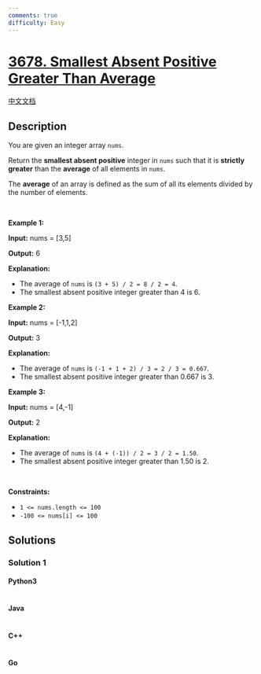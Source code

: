 ```yaml
---
comments: true
difficulty: Easy
---
```


<!-- problem:start -->

# [3678. Smallest Absent Positive Greater Than Average](https://leetcode.com/problems/smallest-absent-positive-greater-than-average)

[中文文档](/solution/3600-3699/3678.Smallest%20Absent%20Positive%20Greater%20Than%20Average/README.md)

## Description

<!-- description:start -->

<p>You are given an integer array <code>nums</code>.</p>

<p>Return the <strong>smallest absent positive</strong> integer in <code>nums</code> such that it is <strong>strictly greater</strong> than the <strong>average</strong> of all elements in <code>nums</code>.</p>
The <strong>average</strong> of an array is defined as the sum of all its elements divided by the number of elements.
<p>&nbsp;</p>
<p><strong class="example">Example 1:</strong></p>

<div class="example-block">
<p><strong>Input:</strong> <span class="example-io">nums = [3,5]</span></p>

<p><strong>Output:</strong> <span class="example-io">6</span></p>

<p><strong>Explanation:</strong></p>

<ul>
	<li>The average of <code>nums</code> is <code>(3 + 5) / 2 = 8 / 2 = 4</code>.</li>
	<li>The smallest absent positive integer greater than 4 is 6.</li>
</ul>
</div>

<p><strong class="example">Example 2:</strong></p>

<div class="example-block">
<p><strong>Input:</strong> <span class="example-io">nums = [-1,1,2]</span></p>

<p><strong>Output:</strong> <span class="example-io">3</span></p>

<p><strong>Explanation:</strong></p>

<ul>
	<li>​​​​​​​The average of <code>nums</code> is <code>(-1 + 1 + 2) / 3 = 2 / 3 = 0.667</code>.</li>
	<li>The smallest absent positive integer greater than 0.667 is 3.</li>
</ul>
</div>

<p><strong class="example">Example 3:</strong></p>

<div class="example-block">
<p><strong>Input:</strong> <span class="example-io">nums = [4,-1]</span></p>

<p><strong>Output:</strong> <span class="example-io">2</span></p>

<p><strong>Explanation:</strong></p>

<ul>
	<li>The average of <code>nums</code> is <code>(4 + (-1)) / 2 = 3 / 2 = 1.50</code>.</li>
	<li>The smallest absent positive integer greater than 1.50 is 2.</li>
</ul>
</div>

<p>&nbsp;</p>
<p><strong>Constraints:</strong></p>

<ul>
	<li><code>1 &lt;= nums.length &lt;= 100</code></li>
	<li><code>-100 &lt;= nums[i] &lt;= 100</code>​​​​​​​</li>
</ul>

<!-- description:end -->

## Solutions

<!-- solution:start -->

### Solution 1

<!-- tabs:start -->

#### Python3

```python

```

#### Java

```java

```

#### C++

```cpp

```

#### Go

```go

```

<!-- tabs:end -->

<!-- solution:end -->

<!-- problem:end -->
